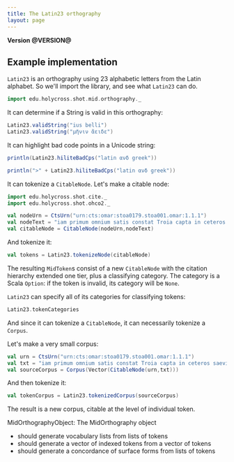 ```yaml
---
title: The Latin23 orthography
layout: page
---
```



**Version @VERSION@**

## Example implementation

`Latin23` is an orthography using 23 alphabetic letters from the Latin alphabet.  So we'll import the library, and see what `Latin23` can do.

```scala mdoc
import edu.holycross.shot.mid.orthography._
```


It can determine if a String is valid in this orthography:

```scala mdoc
Latin23.validString("ius belli")
Latin23.validString("μῆνιν ἄειδε")
```


It can highlight bad code points in a Unicode string:

```scala mdoc:silent
println(Latin23.hiliteBadCps("latin ανδ greek"))
```
```scala mdoc:passthrough
println(">" + Latin23.hiliteBadCps("latin ανδ greek"))
```

It can tokenize a `CitableNode`.  Let's make a citable node:

```scala mdoc:silent
import edu.holycross.shot.cite._
import edu.holycross.shot.ohco2._

val nodeUrn = CtsUrn("urn:cts:omar:stoa0179.stoa001.omar:1.1.1")
val nodeText = "iam primum omnium satis constat Troia capta in ceteros saevitum esse Troianos;"
val citableNode = CitableNode(nodeUrn,nodeText)
```
And tokenize it:
```scala mdoc
val tokens = Latin23.tokenizeNode(citableNode)
```

The resulting `MidToken`s consist of a new `CitableNode` with the citation hierarchy extended one tier, plus a classifying category.  The category is a Scala `Option`:  if the token is invalid, its category will be `None`.

`Latin23` can specify all of its categories for classifying tokens:

```scala mdoc
Latin23.tokenCategories
```

And since it can tokenize a `CitableNode`, it can necessarily tokenize a `Corpus`.  


Let's make a very small corpus:

```scala mdoc:silent
val urn = CtsUrn("urn:cts:omar:stoa0179.stoa001.omar:1.1.1")
val txt = "iam primum omnium satis constat Troia capta in ceteros saevitum esse Troianos; duobus, Aeneae Antenorique, et vetusti iure hospitii et quia pacis reddendaeque Helenae semper auctores fuerunt, omne ius belli Achivos abstinuisse;"
val sourceCorpus = Corpus(Vector(CitableNode(urn,txt)))
```

And then tokenize it:
```scala mdoc
val tokenCorpus = Latin23.tokenizedCorpus(sourceCorpus)
```

The result is a new corpus, citable at the level of individual token.



MidOrthographyObject:
The MidOrthography object
- should generate vocabulary lists from lists of tokens
- should generate a vector of indexed tokens from a vector of tokens
- should generate a concordance of surface forms from lists of tokens
